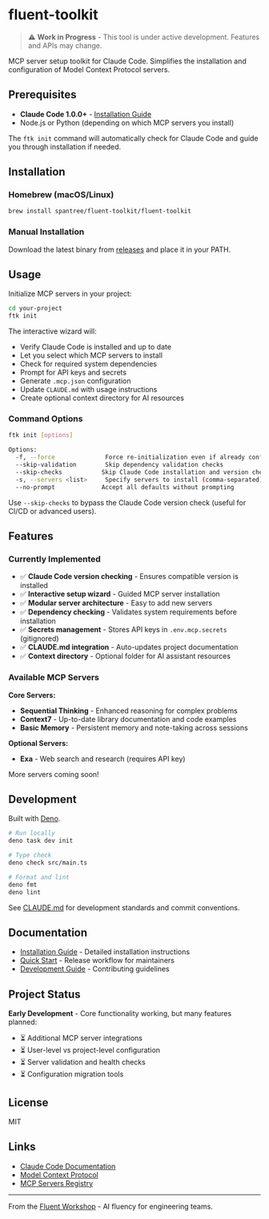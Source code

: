 # fluent-toolkit

> ⚠️ **Work in Progress** - This tool is under active development. Features and APIs may change.

MCP server setup toolkit for Claude Code. Simplifies the installation and configuration of Model Context Protocol servers.

## Prerequisites

- **Claude Code 1.0.0+** - [Installation Guide](https://docs.claude.com/claude-code/install)
- Node.js or Python (depending on which MCP servers you install)

The `ftk init` command will automatically check for Claude Code and guide you through installation if needed.

## Installation

### Homebrew (macOS/Linux)

```bash
brew install spantree/fluent-toolkit/fluent-toolkit
```

### Manual Installation

Download the latest binary from [releases](https://github.com/spantree/fluent-toolkit/releases) and place it in your PATH.

## Usage

Initialize MCP servers in your project:

```bash
cd your-project
ftk init
```

The interactive wizard will:

- Verify Claude Code is installed and up to date
- Let you select which MCP servers to install
- Check for required system dependencies
- Prompt for API keys and secrets
- Generate `.mcp.json` configuration
- Update `CLAUDE.md` with usage instructions
- Create optional context directory for AI resources

### Command Options

```bash
ftk init [options]

Options:
  -f, --force              Force re-initialization even if already configured
  --skip-validation        Skip dependency validation checks
  --skip-checks           Skip Claude Code installation and version checks
  -s, --servers <list>     Specify servers to install (comma-separated)
  --no-prompt             Accept all defaults without prompting
```

Use `--skip-checks` to bypass the Claude Code version check (useful for CI/CD or advanced users).

## Features

### Currently Implemented

- ✅ **Claude Code version checking** - Ensures compatible version is installed
- ✅ **Interactive setup wizard** - Guided MCP server installation
- ✅ **Modular server architecture** - Easy to add new servers
- ✅ **Dependency checking** - Validates system requirements before installation
- ✅ **Secrets management** - Stores API keys in `.env.mcp.secrets` (gitignored)
- ✅ **CLAUDE.md integration** - Auto-updates project documentation
- ✅ **Context directory** - Optional folder for AI assistant resources

### Available MCP Servers

**Core Servers:**

- **Sequential Thinking** - Enhanced reasoning for complex problems
- **Context7** - Up-to-date library documentation and code examples
- **Basic Memory** - Persistent memory and note-taking across sessions

**Optional Servers:**

- **Exa** - Web search and research (requires API key)

More servers coming soon!

## Development

Built with [Deno](https://deno.land).

```bash
# Run locally
deno task dev init

# Type check
deno check src/main.ts

# Format and lint
deno fmt
deno lint
```

See [CLAUDE.md](CLAUDE.md) for development standards and commit conventions.

## Documentation

- [Installation Guide](docs/installation.md) - Detailed installation instructions
- [Quick Start](docs/quickstart.md) - Release workflow for maintainers
- [Development Guide](docs/development.md) - Contributing guidelines

## Project Status

**Early Development** - Core functionality working, but many features planned:

- ⏳ Additional MCP server integrations
- ⏳ User-level vs project-level configuration
- ⏳ Server validation and health checks
- ⏳ Configuration migration tools

## License

MIT

## Links

- [Claude Code Documentation](https://docs.claude.com/claude-code)
- [Model Context Protocol](https://modelcontextprotocol.io/)
- [MCP Servers Registry](https://github.com/modelcontextprotocol/servers)

---

From the [Fluent Workshop](https://fluentwork.shop) - AI fluency for engineering teams.
